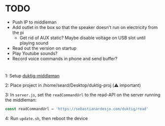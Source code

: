 # TODO
- Push IP to middleman
- Add outlet in the box so that the speaker doesn't run on electricity from the pi
  - Get rid of AUX static? Maybe disable voltage on USB slot until playing sound
- Read out the version on startup
- Play Youtube sounds?
- Record voice commands in phone and send buffer?
#

1: Setup [duktig-middleman](https://github.com/seard/duktig-middleman)

2: Place project in /home/seard/Desktop/duktig-proj (:warning: important)

3: In `server.js`, set the `readCommandUrl` to the read-API on the server running the middleman:
```javascript
const readCommandUrl = 'https://sebastianardesjo.com/duktig/read'
```

4: Run `update.sh`, then reboot the device
